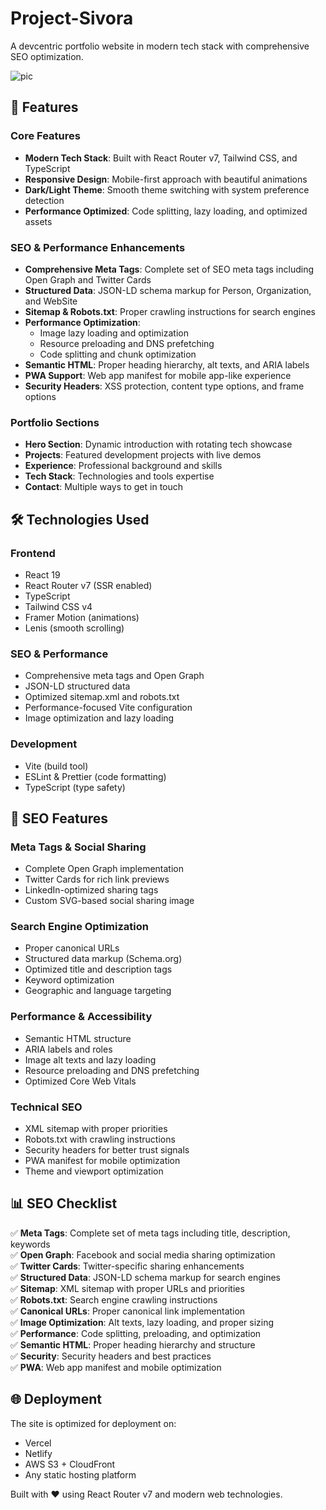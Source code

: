 # Project-Sivora

A devcentric portfolio website in modern tech stack with comprehensive SEO optimization.

![pic](https://res.cloudinary.com/dnvl8mqba/image/upload/v1752170463/c9058b27-3bf8-4cf4-b62e-45a0d280ad4e.png)

## 🚀 Features

### Core Features
- **Modern Tech Stack**: Built with React Router v7, Tailwind CSS, and TypeScript
- **Responsive Design**: Mobile-first approach with beautiful animations
- **Dark/Light Theme**: Smooth theme switching with system preference detection
- **Performance Optimized**: Code splitting, lazy loading, and optimized assets

### SEO & Performance Enhancements
- **Comprehensive Meta Tags**: Complete set of SEO meta tags including Open Graph and Twitter Cards
- **Structured Data**: JSON-LD schema markup for Person, Organization, and WebSite
- **Sitemap & Robots.txt**: Proper crawling instructions for search engines
- **Performance Optimization**: 
  - Image lazy loading and optimization
  - Resource preloading and DNS prefetching
  - Code splitting and chunk optimization
- **Semantic HTML**: Proper heading hierarchy, alt texts, and ARIA labels
- **PWA Support**: Web app manifest for mobile app-like experience
- **Security Headers**: XSS protection, content type options, and frame options

### Portfolio Sections
- **Hero Section**: Dynamic introduction with rotating tech showcase
- **Projects**: Featured development projects with live demos
- **Experience**: Professional background and skills
- **Tech Stack**: Technologies and tools expertise
- **Contact**: Multiple ways to get in touch

## 🛠️ Technologies Used

### Frontend
- React 19
- React Router v7 (SSR enabled)
- TypeScript
- Tailwind CSS v4
- Framer Motion (animations)
- Lenis (smooth scrolling)

### SEO & Performance
- Comprehensive meta tags and Open Graph
- JSON-LD structured data
- Optimized sitemap.xml and robots.txt
- Performance-focused Vite configuration
- Image optimization and lazy loading

### Development
- Vite (build tool)
- ESLint & Prettier (code formatting)
- TypeScript (type safety)

## 📱 SEO Features

### Meta Tags & Social Sharing
- Complete Open Graph implementation
- Twitter Cards for rich link previews
- LinkedIn-optimized sharing tags
- Custom SVG-based social sharing image

### Search Engine Optimization
- Proper canonical URLs
- Structured data markup (Schema.org)
- Optimized title and description tags
- Keyword optimization
- Geographic and language targeting

### Performance & Accessibility
- Semantic HTML structure
- ARIA labels and roles
- Image alt texts and lazy loading
- Resource preloading and DNS prefetching
- Optimized Core Web Vitals

### Technical SEO
- XML sitemap with proper priorities
- Robots.txt with crawling instructions
- Security headers for better trust signals
- PWA manifest for mobile optimization
- Theme and viewport optimization


## 📊 SEO Checklist

✅ **Meta Tags**: Complete set of meta tags including title, description, keywords  
✅ **Open Graph**: Facebook and social media sharing optimization  
✅ **Twitter Cards**: Twitter-specific sharing enhancements  
✅ **Structured Data**: JSON-LD schema markup for search engines  
✅ **Sitemap**: XML sitemap with proper URLs and priorities  
✅ **Robots.txt**: Search engine crawling instructions  
✅ **Canonical URLs**: Proper canonical link implementation  
✅ **Image Optimization**: Alt texts, lazy loading, and proper sizing  
✅ **Performance**: Code splitting, preloading, and optimization  
✅ **Semantic HTML**: Proper heading hierarchy and structure  
✅ **Security**: Security headers and best practices  
✅ **PWA**: Web app manifest and mobile optimization  

## 🌐 Deployment

The site is optimized for deployment on:
- Vercel
- Netlify  
- AWS S3 + CloudFront
- Any static hosting platform

Built with ❤️ using React Router v7 and modern web technologies.

